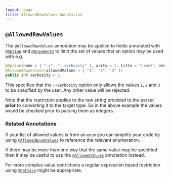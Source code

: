 ```yaml
---
layout: page
title: AllowedRawValues Annotation
---
```


## `@AllowedRawValues`

The `@AllowedRawValues` annotation may be applied to fields annotated with [`@Option`](option.html) and [`@Arguments`](arguments.html) to limit the set of values that an option may be used with e.g.

```java
@Option(name = { "-v", "--verbosity" }, arity = 1, title = "Level", description = "Sets the desired verbosity")
@AllowedRawValues(allowedValues = { "1", "2", "3" })
public int verbosity = 1;
```
This specifies that the `--verbosity` option only allows the values `1`, `2` and `3` to be specified by the user.  Any other value will be rejected.

Note that the restriction applies to the raw string provided to the parser **prior** to converting it to the target type.  So in the above example the values would be checked prior to parsing them as integers.

### Related Annotations

If your list of allowed values is from an `enum` you can simplify your code by using [`@AllowedEnumValues`](allowed-enum-values.html) to reference the relevant enumeration.

If there may be more than one way that the same value may be specified then it may be useful to use the [`@AllowedValues`](allowed-values.html) annotation instead.

For more complex value restrictions a regular expression based restriction using [`@Pattern`](pattern.html) might be appropriate.